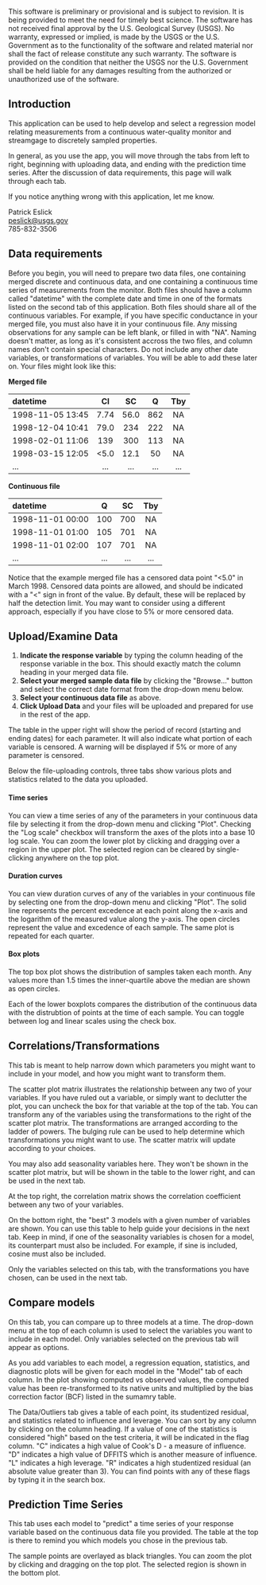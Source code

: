 
This software is preliminary or provisional and is subject to revision. It is being provided to meet the need for timely best science. The software has not received final approval by the U.S. Geological Survey (USGS). No warranty, expressed or implied, is made by the USGS or the U.S. Government as to the functionality of the software and related material nor shall the fact of release constitute any such warranty. The software is provided on the condition that neither the USGS nor the U.S. Government shall be held liable for any damages resulting from the authorized or unauthorized use of the software.

## Introduction

This application can be used to help develop and select a regression model relating measurements from a continuous water-quality monitor and streamgage to discretely sampled properties.

In general, as you use the app, you will move through the tabs from left to right, beginning with uploading data, and ending with the prediction time series. After the discussion of data requirements, this page will walk through each tab.

If you notice anything wrong with this application, let me know. 
 
Patrick Eslick  
peslick@usgs.gov  
785-832-3506  

## Data requirements

Before you begin, you will need to prepare two data files, one containing merged discrete and continuous data, and one containing a continuous time series of measurements from the monitor. Both files should have a column called "datetime" with the complete date and time in one of the formats listed on the second tab of this application. Both files should share all of the continuous variables. For example, if you have specific conductance in your merged file, you must also have it in your continuous file. Any missing observations for any sample can be left blank, or filled in with "NA". Naming doesn't matter, as long as it's consistent accross the two files, and column names don't contain special characters. Do not include any other date variables, or transformations of variables. You will be able to add these later on. Your files might look like this:

**Merged file**

|datetime         | Cl | SC | Q  | Tby  |  
|:----------------|:--:|:--:|:--:|:----:|  
|1998-11-05 13:45 |7.74|56.0|862 |NA    |  
|1998-12-04 10:41 |79.0|234 |222 |NA    |  
|1998-02-01 11:06 |139 |300 |113 |NA    |   
|1998-03-15 12:05 |<5.0|12.1|50  |NA    |  
|...              |... |... |... |...   |   

**Continuous file**

|datetime         | Q  | SC | Tby |  
|:----------------|:--:|:--:|:---:|  
|1998-11-01 00:00 |100 |700 |NA   |  
|1998-11-01 01:00 |105 |701 |NA   |  
|1998-11-01 02:00 |107 |701 |NA   |  
|...              |... |... |...  |  

Notice that the example merged file has a censored data point "<5.0" in March 1998. Censored data points are allowed, and should be indicated with a "<" sign in front of the value. By default, these will be replaced by half the detection limit. You may want to consider using a different approach, especially if you have close to 5% or more censored data. 

## Upload/Examine Data

1. **Indicate the response variable** by typing the column heading of the response variable in the box. This should exactly match the column heading in your merged data file.
2. **Select your merged sample data file** by clicking the "Browse..." button and select the correct date format from the drop-down menu below.
3. **Select your continuous data file** as above.
4. **Click Upload Data** and your files will be uploaded and prepared for use in the rest of the app.

The table in the upper right will show the period of record (starting and ending dates) for each parameter. It will also indicate what portion of each variable is censored. A warning will be displayed if 5% or more of any parameter is censored.

Below the file-uploading controls, three tabs show various plots and statistics related to the data you uploaded.

#### Time series

You can view a time series of any of the parameters in your continuous data file by selecting it from the drop-down menu and clicking "Plot". Checking the "Log scale" checkbox will transform the axes of the plots into a base 10 log scale. You can zoom the lower plot by clicking and dragging over a region in the upper plot. The selected region can be cleared by single-clicking anywhere on the top plot.

#### Duration curves

You can view duration curves of any of the variables in your continuous file by selecting one from the drop-down menu and clicking "Plot". The solid line represents the percent excedence at each point along the x-axis and the logarithm of the measured value along the y-axis. The open circles represent the value and excedence of each sample. The same plot is repeated for each quarter.

#### Box plots

The top box plot shows the distribution of samples taken each month. Any values more than 1.5 times the inner-quartile above the median are shown as open circles.

Each of the lower boxplots compares the distribution of the continuous data with the distrubtion of points at the time of each sample. You can toggle between log and linear scales using the check box.

## Correlations/Transformations

This tab is meant to help narrow down which parameters you might want to include in your model, and how you might want to transform them. 

The scatter plot matrix illustrates the relationship between any two of your variables. If you have ruled out a variable, or simply want to declutter the plot, you can uncheck the box for that variable at the top of the tab. You can transform any of the variables using the transformations to the right of the scatter plot matrix. The transformations are arranged according to the ladder of powers. The bulging rule can be used to help determine which transformations you might want to use. The scatter matrix will update according to your choices.

You may also add seasonality variables here. They won't be shown in the scatter plot matrix, but will be shown in the table to the lower right, and can be used in the next tab.

At the top right, the correlation matrix shows the correlation coefficient between any two of your variables. 

On the bottom right, the "best" 3 models with a given number of variables are shown. You can use this table to help guide your decisions in the next tab. Keep in mind, if one of the seasonality variables is chosen for a model, its counterpart must also be included. For example, if sine is included, cosine must also be included.

Only the variables selected on this tab, with the transformations you have chosen, can be used in the next tab.

## Compare models

On this tab, you can compare up to three models at a time. The drop-down menu at the top of each column is used to select the variables you want to include in each model. Only variables selected on the previous tab will appear as options.

As you add variables to each model, a regression equation, statistics, and diagnostic plots will be given for each model in the "Model" tab of each column. In the plot showing computed vs observed values, the computed value has been re-transformed to its native units and multiplied by the bias correction factor (BCF) listed in the sumamry table.

The Data/Outliers tab gives a table of each point, its studentized residual, and statistics related to influence and leverage. You can sort by any column by clicking on the column heading. If a value of one of the statistics is considered "high" based on the test criteria, it will be indicated in the flag column. "C" indicates a high value of Cook's D - a measure of influence. "D" indicates a high value of DFFITS which is another measure of influence. "L" indicates a high leverage. "R" indicates a high studentized residual (an absolute value greater than 3). You can find points with any of these flags by typing it in the search box.

## Prediction Time Series

This tab uses each model to "predict" a time series of your response variable based on the continuous data file you provided. The table at the top is there to remind you which models you chose in the previous tab.

The sample points are overlayed as black triangles. You can zoom the plot by clicking and dragging on the top plot. The selected region is shown in the bottom plot.


